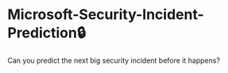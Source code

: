 # Microsoft-Security-Incident-Prediction🔒
Can you predict the next big security incident before it happens?
